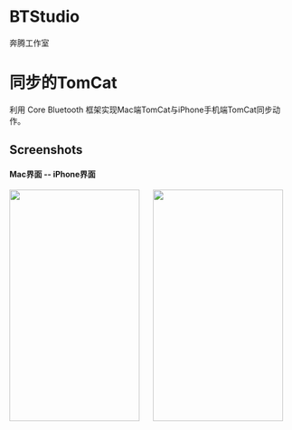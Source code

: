 # BTStudio
奔腾工作室

# 同步的TomCat

利用 Core Bluetooth 框架实现Mac端TomCat与iPhone手机端TomCat同步动作。


## Screenshots

#### <a id=">Mac界面"></a>Mac界面 -- iPhone界面
<img src="https://github.com/wz15011015github/BTStudio/blob/SyncTomCat/SyncTomCat-Mac/SyncTomCat-Mac/Screenshot/Mac_TomCat.png" width="230" height="409">      <img src="https://github.com/wz15011015github/BTStudio/blob/SyncTomCat/SyncTomCat-iPhone/SyncTomCat-iPhone/Screenshot/iPhone_TomCat.png" width="230" height="409">
